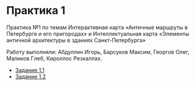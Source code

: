 # Практика 1

Практика №1 по темам Интерактивная карта «Античные маршруты в Петербурге и его пригородах» и Интеллектуальная карта «Элементы античной архитектуры в зданиях Санкт-Петербурга»
 
Работу выполняли: Абдуллин Игорь, Барсуков Максим, Георгов Олег, Маликов Глеб, Кироллос Резкаллах.
 
- [Задание 1.1](https://www.google.com/maps/d/viewer?mid=1Cf1yBgvT-3F7kUs52KqsaK6q-CoNipI&ll=59.83053767045971%2C30.333011499999987&z=10)
- [Задание 1.2](./%D0%98%D0%97%D0%A0%D0%9A-1.2-22-%D0%9E.%20%D0%9F%D1%80%D0%B0%D0%BA%D1%82%D0%B8%D0%BA%D0%B0%20%E2%84%961.2.%20%D0%90%D0%B1%D0%B4%D1%83%D0%BB%D0%BB%D0%B8%D0%BD%2C%20%D0%91%D0%B0%D1%80%D1%81%D1%83%D0%BA%D0%BE%D0%B2%2C%20%D0%93%D0%B5%D0%BE%D1%80%D0%B3%D0%BE%D0%B2%2C%20%D0%9C%D0%B0%D0%BB%D0%B8%D0%BA%D0%BE%D0%B2%2C%20%D0%A0%D0%B5%D0%B7%D0%BA%D0%B0%D0%BB%D0%BB%D0%B0%D1%85%20%D0%9A%D0%B8%D1%80%D0%BE%D0%BB%D0%BB%D0%BE%D1%81%20.pdf)

